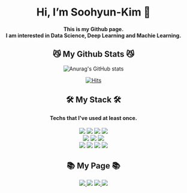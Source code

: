 <div align=center><h1>Hi, I’m Soohyun-Kim 👋</h1>
  <h4>This is my Github page.
  <br>I am interested in Data Science, Deep Learning and Machie Learning.<br/></h4>
  
  
 <h2>😼 My Github Stats 😼</h2>
  
  
![Anurag's GitHub stats](https://github-readme-stats.vercel.app/api?username=kshiny&show_icons=true&theme=github_dark)
  
  
[![Hits](https://hits.seeyoufarm.com/api/count/incr/badge.svg?url=https%3A%2F%2Fgithub.com%2Fkshiny&count_bg=%234785D1&title_bg=%23000000&icon=github.svg&icon_color=%23FFFFFF&title=hits&edge_flat=true)](https://hits.seeyoufarm.com)


<h2>🛠️ My Stack 🛠️</h2>
<h4>Techs that I've used at least once.</h4>
<img src="https://img.shields.io/badge/C-A8B9CC?style=for-the-badge&logo=C&logoColor=black">
<img src="https://img.shields.io/badge/Python-3776AB?style=for-the-badge&logo=Python&logoColor=black">
<img src="https://img.shields.io/badge/Jupyter-F37626?style=for-the-badge&logo=Jupyter&logoColor=white">
<img src="https://img.shields.io/badge/Google Colab-F9AB00?style=for-the-badge&logo=GoogleColab&logoColor=white">
<br><img src="https://img.shields.io/badge/NumPy-013243?style=for-the-badge&logo=NumPy&logoColor=white">
<img src="https://img.shields.io/badge/TensorFlow-FF6F00?style=for-the-badge&logo=TensorFlow&logoColor=white">
<img src="https://img.shields.io/badge/PyTorch-EE4C2C?style=for-the-badge&logo=PyTorch&logoColor=white">
<br><img src="https://img.shields.io/badge/Docker-2496ED?style=for-the-badge&logo=Docker&logoColor=white">
<img src="https://img.shields.io/badge/Linux-FCC624?style=for-the-badge&logo=Linux&logoColor=black">
<img src="https://img.shields.io/badge/AWS-232F3E?style=for-the-badge&logo=AmazoneAWS&logoColor=white">
<img src="https://img.shields.io/badge/MySQL-2496ED?style=for-the-badge&logo=MySQL&logoColor=white"></br>


<h2>📚 My Page 📚</h2>
<a href="https://github.com/kshiny"><img src="https://img.shields.io/badge/Github-181717?style=for-the-badge&logo=Github&logoColor=white&link=https://github.com/kshiny">
<a href="https://www.notion.so/K-SHiny-056eebd2f624483d8fa46d2602f19e81"><img src="https://img.shields.io/badge/Notion-000000?style=for-the-badge&logo=Notion&logoColor=white&link=https://www.notion.so/K-SHiny-056eebd2f624483d8fa46d2602f19e81"/></a>
<a href="https://blog.naver.com/imsh0314"><img src="https://img.shields.io/badge/Blog-03C75A?style=for-the-badge&logo=Naver&logoColor=green&link=https://blog.naver.com/imsh0314">
<a href="http://www.instagram.com/ok_shiny"><img src="https://img.shields.io/badge/Instagram-E4405F?style=for-the-badge&logo=Instagram&logoColor=green&link=http://www.instagram.com/ok_shiny">
</div>
